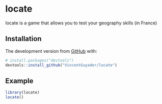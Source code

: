 
<!-- README.md is generated from README.Rmd. Please edit that file -->

# locate

<!-- badges: start -->

<!-- badges: end -->

locate is a game that allows you to test your geography skills (in
France)

## Installation

The development version from [GitHub](https://github.com/) with:

``` r
# install.packages("devtools")
devtools::install_github("VincentGuyader/locate")
```

## Example

``` r
library(locate)
locate()
```
